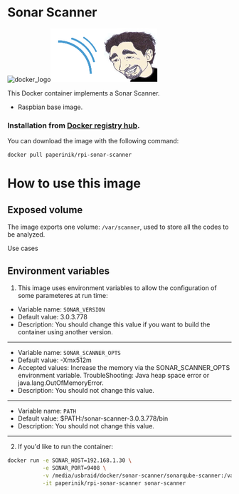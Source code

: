 # Sonar Scanner

![docker_logo](https://raw.githubusercontent.com/brunocantisano/rpi-sonarqube/master/files/docker.png)![docker_sonar_scanner_logo](https://raw.githubusercontent.com/brunocantisano/rpi-sonar-scanner/master/files/logo-sonar-scanner.png)![docker_paperinik_logo](https://raw.githubusercontent.com/brunocantisano/rpi-sonar-scanner/master/files/docker_paperinik_120x120.png)

This Docker container implements a Sonar Scanner.

 * Raspbian base image.
 
### Installation from [Docker registry hub](https://registry.hub.docker.com/u/paperinik/rpi-sonar-scanner/).

You can download the image with the following command:

```bash
docker pull paperinik/rpi-sonar-scanner
```

# How to use this image

Exposed volume
----

The image exports one volume: `/var/scanner`, used to store all the codes to be analyzed.

Use cases

Environment variables
----

1) This image uses environment variables to allow the configuration of some parameteres at run time:

* Variable name: `SONAR_VERSION`
* Default value: 3.0.3.778
* Description: You should change this value if you want to build the container using another version.
----

* Variable name: `SONAR_SCANNER_OPTS`
* Default value: -Xmx512m
* Accepted values: Increase the memory via the SONAR_SCANNER_OPTS environment variable. TroubleShooting: Java heap space error or java.lang.OutOfMemoryError.
* Description: You should not change this value.
----

* Variable name: `PATH`
* Default value: $PATH:/sonar-scanner-3.0.3.778/bin
* Description: You should not change this value.
----

2) If you'd like to run the container:
```bash
docker run -e SONAR_HOST=192.168.1.30 \
           -e SONAR_PORT=9408 \
           -v /media/usbraid/docker/sonar-scanner/sonarqube-scanner:/var/scanner \
           -it paperinik/rpi-sonar-scanner sonar-scanner
```
